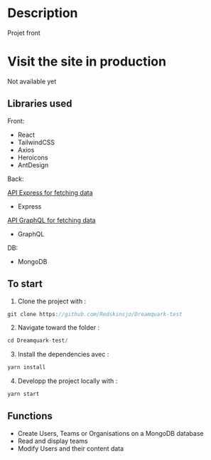 # Description

Projet front

# Visit the site in production

Not available yet

## Libraries used

Front:
- React
- TailwindCSS
- Axios
- Heroicons
- AntDesign

Back:

[API Express for fetching data](https://github.com/Redskinsjo/Dreamquark-REST-api)
- Express

[API GraphQL for fetching data](https://github.com/Redskinsjo/Dreamquark-GraphQL-api)
- GraphQL

DB:
- MongoDB

## To start

1. Clone the project with :
```js
git clone https://github.com/Redskinsjo/Dreamquark-test
```
2. Navigate toward the folder :
```js
cd Dreamquark-test/
```
3. Install the dependencies avec :
```js
yarn install
```
4. Developp the project locally with :
```js
yarn start
```
## Functions

- Create Users, Teams or Organisations on a MongoDB database
- Read and display teams
- Modify Users and their content data 
